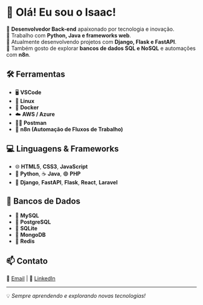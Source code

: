 # 👋 Olá! Eu sou o Isaac!

🔹 **Desenvolvedor Back-end** apaixonado por tecnologia e inovação.  
🔹 Trabalho com **Python, Java e frameworks web**.  
🔹 Atualmente desenvolvendo projetos com **Django, Flask e FastAPI**.  
🔹 Também gosto de explorar **bancos de dados SQL e NoSQL** e automações com **n8n**.

## 🛠️ Ferramentas  
- 🖥️ **VSCode**  
- 🐧 **Linux**  
- 🐳 **Docker**  
- ☁️ **AWS / Azure**  
- 🕵️‍♂️ **Postman**  
- 🔄 **n8n (Automação de Fluxos de Trabalho)**  

## 💻 Linguagens & Frameworks  
- 🌐 **HTML5**, **CSS3**, **JavaScript**  
- 🐍 **Python**, ☕ **Java**, 🟣 **PHP**  
- 🎯 **Django**, **FastAPI**, **Flask**, **React**, **Laravel**  

## 🚀 Bancos de Dados  
- 🐬 **MySQL**  
- 🐘 **PostgreSQL**  
- 🔹 **SQLite**  
- 🍃 **MongoDB**  
- 🔴 **Redis**  

## 📫 Contato  
📩 [Email](mailto:isaaccleitondasilva@gmail.com) | 🔗 [LinkedIn](https://br.linkedin.com/in/isaac-cleiton-41938225b)  

---
💡 *Sempre aprendendo e explorando novas tecnologias!*
